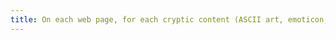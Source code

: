 ```yaml
---
title: On each web page, for each cryptic content (ASCII art, emoticon, cryptic syntax) having an alternative, is this alternative relevant?
---
```

